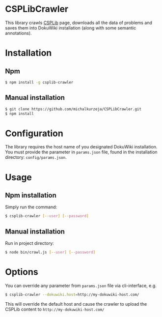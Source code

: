 # CSPLibCrawler

This library crawls [CSPLib] page, downloads all the data of problems and saves them into DokuWiki installation (along with some semantic annotations).

# Installation

## Npm

```bash
$ npm install -g csplib-crawler
```

## Manual installation

```bash
$ git clone https://github.com/michalkurzeja/CSPLibCrawler.git
$ npm install
```


# Configuration

The library requires the host name of you designated DokuWiki installation.
You must provide the parameter in `params.json` file, found in the installation directory: `config/params.json`.

# Usage

## Npm installation

Simply run the command:

```bash
$ csplib-crawler [--user] [--password]
```

## Manual installation

Run in project directory:

```bash
$ node bin/crawl.js [--user] [--password]
```

# Options

You can override any parameter from `params.json` file via cli-interface, e.g.

```bash
$ csplib-crawler --dokuwiki.host=http://my-dokuwiki-host.com/
```

This will override the default host and cause the crawler to upload the CSPLib content to `http://my-dokuwiki-host.com/`

[CSPLib]: http://www.csplib.org/